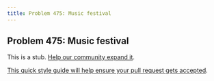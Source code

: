 ```yaml
---
title: Problem 475: Music festival
---
```

## Problem 475: Music festival

This is a stub. <a href='https://github.com/freecodecamp/guides/tree/master/src/pages/certifications/coding-interview-prep/project-euler/problem-475-music-festival/index.md' target='_blank' rel='nofollow'>Help our community expand it</a>.

<a href='https://github.com/freecodecamp/guides/blob/master/README.md' target='_blank' rel='nofollow'>This quick style guide will help ensure your pull request gets accepted</a>.

<!-- The article goes here, in GitHub-flavored Markdown. Feel free to add YouTube videos, images, and CodePen/JSBin embeds  -->
